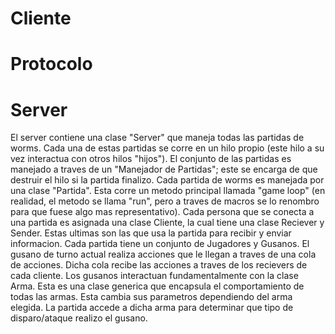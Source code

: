 # Cliente

# Protocolo

# Server
El server contiene una clase "Server" que maneja todas las partidas de worms. Cada una de estas partidas se corre en un hilo propio (este hilo a su vez interactua con otros hilos "hijos"). El conjunto de las partidas es manejado a traves de un "Manejador de Partidas"; este se encarga de que destruir el hilo si la partida finalizo.
Cada partida de worms es manejada por una clase "Partida". Esta corre un metodo principal llamada "game loop" (en realidad, el metodo se llama "run", pero a traves de macros se lo renombro para que fuese algo mas representativo). Cada persona que se conecta a una partida es asignada una clase Cliente, la cual tiene una clase Reciever y Sender. Estas ultimas son las que usa la partida para recibir y enviar informacion.
Cada partida tiene un conjunto de Jugadores y Gusanos. El gusano de turno actual realiza acciones que le llegan a traves de una cola de acciones. Dicha cola recibe las acciones a traves de los recievers de cada cliente. 
Los gusanos interactuan fundamentalmente con la clase Arma. Esta es una clase generica que encapsula el comportamiento de todas las armas. Esta cambia sus parametros dependiendo del arma elegida. La partida accede a dicha arma para determinar que tipo de disparo/ataque realizo el gusano.

